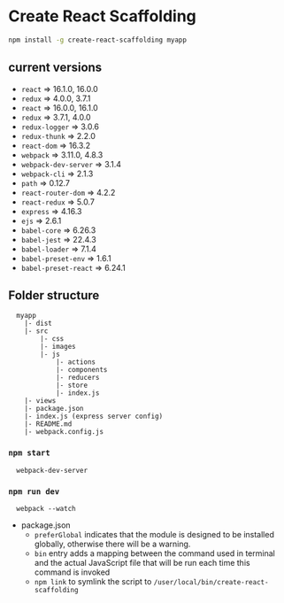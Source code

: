 # Create React Scaffolding

```sh
npm install -g create-react-scaffolding myapp
```

## current versions 
  - `react` => 16.1.0, 16.0.0
  - `redux` => 4.0.0, 3.7.1
  - `react` => 16.0.0, 16.1.0
  - `redux` => 3.7.1, 4.0.0
  - `redux-logger` => 3.0.6
  - `redux-thunk` => 2.2.0
  - `react-dom` => 16.3.2
  - `webpack` => 3.11.0, 4.8.3
  - `webpack-dev-server` => 3.1.4
  - `webpack-cli` => 2.1.3
  - `path` => 0.12.7
  - `react-router-dom` => 4.2.2
  - `react-redux` => 5.0.7
  - `express` => 4.16.3
  - `ejs` => 2.6.1
  - `babel-core` => 6.26.3
  - `babel-jest` => 22.4.3
  - `babel-loader` => 7.1.4
  - `babel-preset-env` => 1.6.1
  - `babel-preset-react` => 6.24.1

## Folder structure
  ```
    myapp
      |- dist
      |- src
          |- css
          |- images
          |- js
              |- actions
              |- components
              |- reducers
              |- store
              |- index.js
      |- views
      |- package.json
      |- index.js (express server config)
      |- README.md
      |- webpack.config.js
  ```

### `npm start`
```
  webpack-dev-server
```

### `npm run dev`
```
  webpack --watch
```

- package.json
  - `preferGlobal` indicates that the module is designed to be installed globally, otherwise there will be a warning.
  - `bin` entry adds a mapping between the command used in terminal and the actual JavaScript file that will be run each time this command is invoked
  - `npm link` to symlink the script to `/user/local/bin/create-react-scaffolding`
